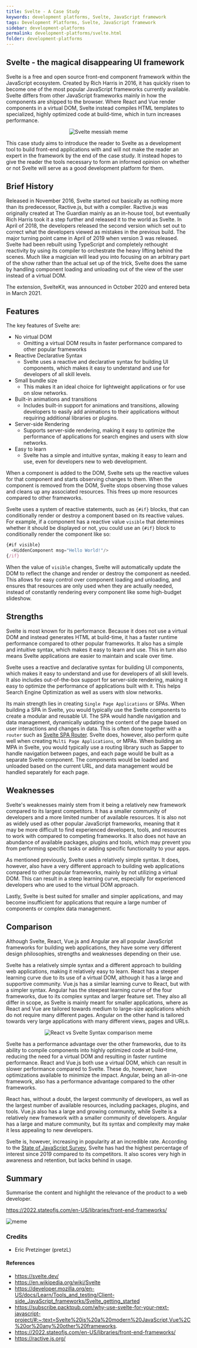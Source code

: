 ```yaml
---
title: Svelte - A Case Study
keywords: development platforms, Svelte, JavaScript framework
tags: Development Platforms, Svelte, JavaScript framework
sidebar: development-platforms
permalink: development-platforms/svelte.html
folder: development-platforms
---
```


## Svelte - the magical disappearing UI framework

Svelte is a free and open source front-end component framework within the JavaScript ecosystem. Created by Rich Harris in 2016, it has quickly risen to become one of the most popular JavaScript frameworks currently available. Svelte differs from other JavaScript frameworks mainly in how the components are shipped to the browser. Where React and Vue render components in a virtual DOM, Svelte instead compiles HTML templates to specialized, highly optimized code at build-time, which in turn increases performance.

<p align="center">
  <img src="https://user-images.githubusercontent.com/30121693/217351206-6f367e60-d963-40a4-81f2-2f4ec54b910f.png" alt="Svelte messiah meme"/>
</p>

This case study aims to introduce the reader to Svelte as a development tool to build front-end applications with and will not make the reader an expert in the framework by the end of the case study. It instead hopes to give the reader the tools necessary to form an informed opinion on whether or not Svelte will serve as a good development platform for them.

## Brief History

Released in November 2016, Svelte started out basically as nothing more than its predecessor, Ractive.js, but with a compiler. Ractive.js was originally created at The Guardian mainly as an in-house tool, but eventually Rich Harris took it a step further and released it to the world as Svelte. In April of 2018, the developers released the second version which set out to correct what the developers viewed as mistakes in the previous build. The major turning point came in April of 2019 when version 3 was released. Svelte had been rebuilt using TypeScript and completely rethought reactivity by using its compiler to orchestrate the heavy lifting behind the scenes. Much like a magician will lead you into focusing on an arbitrary part of the show rather than the actual set up of the trick, Svelte does the same by handling component loading and unloading out of the view of the user instead of a virtual DOM.

The extension, SvelteKit, was announced in October 2020 and entered beta in March 2021. 

## Features

The key features of Svelte are:

- No virtual DOM
  - Omitting a virtual DOM results in faster performance compared to other popular frameworks
- Reactive Declarative Syntax
  - Svelte uses a reactive and declarative syntax for building UI components, which makes it easy to understand and use for developers of all skill levels.
- Small bundle size
  - This makes it an ideal choice for lightweight applications or for use on slow networks.
- Built-in animations and  transitions
  - Includes built-in support for animations and transitions, allowing developers to easily add animations to their applications without requiring additional libraries or plugins.
- Server-side Rendering
  - Supports server-side rendering, making it easy to optimize the performance of applications for search engines and users with slow networks.
- Easy to learn
  - Svelte has a simple and intuitive syntax, making it easy to learn and use, even for developers new to web development.

When a component is added to the DOM, Svelte sets up the reactive values for that component and starts observing changes to them. When the component is removed from the DOM, Svelte stops observing those values and cleans up any associated resources. This frees up more resources compared to other frameworks.

Svelte uses a system of reactive statements, such as `{#if}` blocks, that can conditionally render or destroy a component based on its reactive values. For example, if a component has a reactive value `visible` that determines whether it should be displayed or not, you could use an `{#if}` block to conditionally render the component like so:

```js
{#if visible}
  <HiddenComponent msg="Hello World!"/>
{/if}
```

When the value of `visible` changes, Svelte will automatically update the DOM to reflect the change and render or destroy the component as needed. This allows for easy control over component loading and unloading, and ensures that resources are only used when they are actually needed, instead of constantly rendering every component like some high-budget slideshow.

## Strengths

Svelte is most known for its performance. Because it does not use a virtual DOM and instead generates HTML at build-time, it has a faster runtime performance compared to other popular frameworks. It also has a simple and intuitive syntax, which makes it easy to learn and use. This in turn also means Svelte applications are easier to maintain and scale over time.

Svelte uses a reactive and declarative syntax for building UI components, which makes it easy to understand and use for developers of all skill levels. It also includes out-of-the-box support for server-side rendering, making it easy to optimize the performance of applications built with it. This helps Search Engine Optimization as well as users with slow networks.

Its main strength lies in creating `Single Page Applications` or SPAs. When building a SPA in Svelte, you would typically use the Svelte components to create a modular and reusable UI. The SPA would handle navigation and data management, dynamically updating the content of the page based on user interactions and changes in data. This is often done together with a `router` such as [Svelte SPA Router](https://github.com/ItalyPaleAle/svelte-spa-router).
Svelte does, however, also perform quite well when creating `Multi Page Applications`, or MPAs. When building an MPA in Svelte, you would typically use a routing library such as Sapper to handle navigation between pages, and each page would be built as a separate Svelte component. The components would be loaded and unloaded based on the current URL, and data management would be handled separately for each page.

## Weaknesses

Svelte's weaknesses mainly stem from it being a relatively new framework compared to its largest competitors. It has a smaller community of developers and a more limited number of available resources. It is also not as widely used as other popular JavaScript frameworks, meaning that it may be more difficult to find experienced developers, tools, and resources to work with compared to competing frameworks. It also does not have an abundance of available packages, plugins and tools, which may prevent you from performing specific tasks or adding specific functionality to your apps.

As mentioned previously, Svelte uses a relatively simple syntax. It does, however, also have a very different approach to building web applications compared to other popular frameworks, mainly by not utilizing a virtual DOM. This can result in a steep learning curve, especially for experienced developers who are used to the virtual DOM approach.

Lastly, Svelte is best suited for smaller and simpler applications, and may become insufficient for applications that require a large number of components or complex data management.

## Comparison

Although Svelte, React, Vue.js and Angular are all popular JavaScript frameworks for building web applications, they have some very different design philosophies, strengths and weaknesses depending on their use.

Svelte has a relatively simple syntax and a different approach to building web applications, making it relatively easy to learn. React has a steeper learning curve due to its use of a virtual DOM, although it has a large and supportive community. Vue.js has a similar learning curve to React, but with a simpler syntax. Angular has the steepest learning curve of the four frameworks, due to its complex syntax and larger feature set. They also all differ in scope, as Svelte is mainly meant for smaller applications, where as React and Vue are tailored towards medium to large-size applications which do not require many different pages. Angular on the other hand is tailored towards very large applications with many different views, pages and URLs.

<p align="center">
  <img src="https://user-images.githubusercontent.com/30121693/217382010-89301416-a474-42e3-a6e7-81b518ad4c0a.png" alt="React vs Svelte Syntax comparison meme"/>
</p>

Svelte has a performance advantage over the other frameworks, due to its ability to compile components into highly optimized code at build-time, reducing the need for a virtual DOM and resulting in faster runtime performance. React and Vue.js both use a virtual DOM, which can result in slower performance compared to Svelte. These do, however, have optimizations available to minimize the impact. Angular, being an all-in-one framework, also has a performance advantage compared to the other frameworks.

React has, without a doubt, the largest community of developers, as well as the largest number of available resources, including packages, plugins, and tools. Vue.js also has a large and growing community, while Svelte is a relatively new framework with a smaller community of developers. Angular has a large and mature community, but its syntax and complexity may make it less appealing to new developers.

Svelte is, however, increasing in popularity at an incredible rate. According to the [State of JavaScript Survey](https://2022.stateofjs.com/en-US/libraries/front-end-frameworks/), Svelte has had the highest percentage of interest since 2019 compared to its competitors. It also scores very high in awareness and retention, but lacks behind in usage. 

## Summary

Summarise the content and highlight the relevance of the product to a web developer.

https://2022.stateofjs.com/en-US/libraries/front-end-frameworks/

![meme](https://user-images.githubusercontent.com/30121693/217350618-46a4aa69-c4c4-4f13-9c9b-c2156b1f48cb.png)

### Credits

- Eric Pretzinger (pretzL)

#### References

- https://svelte.dev/
- https://en.wikipedia.org/wiki/Svelte
- https://developer.mozilla.org/en-US/docs/Learn/Tools_and_testing/Client-side_JavaScript_frameworks/Svelte_getting_started
- https://subscribe.packtpub.com/why-use-svelte-for-your-next-javascript-project/#:~:text=Svelte%20is%20a%20modern%20JavaScript,Vue%2C%20or%20any%20other%20frameworks.
- https://2022.stateofjs.com/en-US/libraries/front-end-frameworks/
- https://ractive.js.org/
